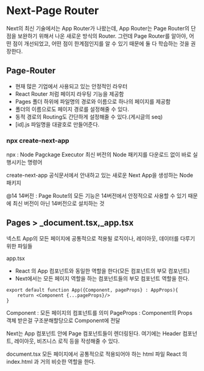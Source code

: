 # Next-Page Router

Next의 최신 기술에서는 App Router가 나왔는데, App Router는 Page Router의 단점을 보완하기 위해서 나온 새로운 방식의 Router. 그런데 Page Router를 알아야, 어떤 점이 개선되었고, 어떤 점이 한계점인지를 알 수 있기 때문에 둘 다 학습하는 것을 권장한다.

## Page-Router

- 현재 많은 기업에서 사용되고 있는 안정적인 라우터
- React Router 처럼 페이지 라우팅 기능을 제공함
- Pages 폴더 하위에 파일명의 경로와 이름으로 하나의 페이지를 제공함
- 폴더의 이름으로도 페이지 경로를 설정해줄 수 있다.
- 동적 경로의 Routing도 간단하게 설정해줄 수 있다.(게시글의 seq)
- [id].js 파일명을 대괄호로 만들어준다.

### npx create-next-app

npx : Node Pagckage Executor
최신 버전의 Node 패키지를 다운로드 없이 바로 실행시키는 명령어

create-next-app
공식문서에서 안내하고 있는 새로운 Next App을 생성하는 Node 패키지

@14
14버전 : Page Route의 모든 기능은 14버전에서 안정적으로 사용할 수 있기 때문에 최신 버전이 아닌 14버전으로 설치하는 것

## Pages > \_document.tsx,\_app.tsx

넥스트 App의 모든 페이지에 공통적으로 적용될 로직이나, 레이아웃, 데이터를 다루기 위한 파일들

app.tsx

- React 의 App 컴포넌트와 동일한 역할을 한다(모든 컴포넌트의 부모 컴포넌트)
- Next에서는 모든 페이지 역할을 하는 컴포넌트들의 부모 컴포넌트 역할을 한다.

```
export default function App({Component, pageProps} : AppProps){
    return <Component {...pageProps}/>
}
```

Component : 모든 페이지의 컴포넌트를 의미
PageProps : Component의 Props 객체
받은걸 구조분해할당으로 Component에 전달

Next는 App 컴포넌트 안에 Page 컴포넌트들이 렌더링된다.
여기에는 Header 컴포넌트, 레이아웃, 비즈니스 로직 등을 작성해줄 수 있다.

document.tsx
모든 페이지에서 공통적으로 적용되어야 하는 html 파일
React 의 index.html 과 거의 비슷한 역할을 한다.
